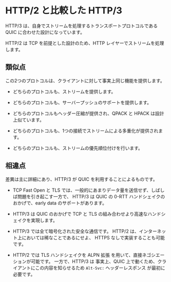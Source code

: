# HTTP/2 と比較した HTTP/3

HTTP/3 は、自身でストリームを処理するトランスポートプロトコルである QUIC に合わせた設計になっています。

HTTP/2 は TCP を前提とした設計のため、HTTP レイヤーでストリームを処理します。

## 類似点

この2つのプロトコルは、クライアントに対して事実上同じ機能を提供します。

- どちらのプロトコルも、ストリームを提供します。

- どちらのプロトコルも、サーバープッシュのサポートを提供します。

- どちらのプロトコルもヘッダー圧縮が提供され、QPACK と HPACK は設計上似ています。

- どちらのプロトコルも、1つの接続でストリームによる多重化が提供されます。

- どちらのプロトコルも、ストリームの優先順位付けを行います。

## 相違点

差異は主に詳細にあり、HTTP/3 が QUIC を利用することによるものです。

- TCP Fast Open と TLS では、一般的にあまりデータ量を送信せず、しばしば問題を引き起こす一方で、
  HTTP/3 は QUIC の 0-RTT ハンドシェイクのおかげで、early data のサポートがあります。

- HTTP/3 は QUIC のおかげで TCP と TLS の組み合わせより高速なハンドシェイクを実現します。

- HTTP/3 では全て暗号化された安全な通信です。
  HTTP/2 は、インターネット上においては稀なことであるにせよ、 HTTPS なしで実装することも可能です。

- HTTP/2 では TLS ハンドシェイクを ALPN 拡張 を用いて、直接ネゴシエーションが可能です。
  一方で、HTTP/3 は 事実上、QUIC 上で動くため、クライアントにこの内容を知らせるため
  `Alt-Svc:` ヘッダーレスポンス が最初に必要です。
